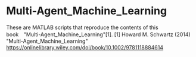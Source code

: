 # Multi-Agent_Machine_Learning
These are MATLAB scripts that reproduce the contents of this book　"Multi-Agent_Machine_Learning"[1].
[1] Howard M. Schwartz (2014) "Multi-Agent_Machine_Learning" https://onlinelibrary.wiley.com/doi/book/10.1002/9781118884614
